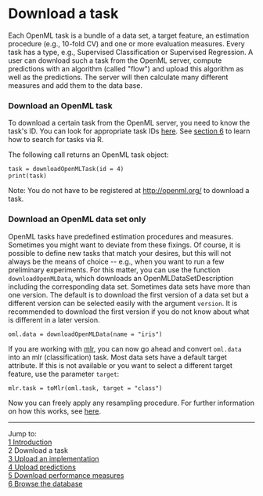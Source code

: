 Download a task
===============

Each OpenML task is a bundle of a data set, a target feature, an estimation procedure (e.g., 10-fold CV) and one or more evaluation measures. Every task has a type, e.g., Supervised Classification or Supervised Regression. A user can download such a task from the OpenML server, compute predictions with an algorithm (called "flow") and upload this algorithm as well as the predictions. The server will then calculate many different measures and add them to the data base.

### Download an OpenML task
To download a certain task from the OpenML server, you need to know the task's ID. You can look for appropriate task IDs [here](http://openml.org/search?q=&type=task). See [section 6](6-Browse-the-database.md) to learn how to search for tasks via R.

The following call returns an OpenML task object: 


```splus
task = downloadOpenMLTask(id = 4)
print(task)
```

Note: You do not have to be registered at http://openml.org/ to download a task. 

### Download an OpenML data set only
OpenML tasks have predefined estimation procedures and measures. Sometimes you might want to deviate from these fixings. Of course, it is possible to define new tasks that match your desires, but this will not always be the means of choice -- e.g., when you want to run a few preliminary experiments. For this matter, you can use the function `downloadOpenMLData`, which downloads an OpenMLDataSetDescription including the corresponding data set. Sometimes data sets have more than one version. The default is to download the first version of a data set but a different version can be selected easily with the argument `version`. It is recommended to download the first version if you do not know about what is different in a later version. 


```splus
oml.data = downloadOpenMLData(name = "iris")
```

If you are working with [mlr](https://github.com/berndbischl/mlr), you can now go ahead and convert `oml.data` into an mlr (classification) task. Most data sets have a default target attribute. If this is not available or you want to select a different target feature, use the parameter `target`:


```splus
mlr.task = toMlr(oml.task, target = "class")
```

Now you can freely apply any resampling procedure. For further information on how this works, see [here](http://berndbischl.github.io/mlr/man/makeResampleDesc.html).

----------------------------------------------------------------------------------------------------------------------
Jump to:    
[1 Introduction](1-Introduction.md)    
2 Download a task  
[3 Upload an implementation](3-Upload-an-implementation.md)  
[4 Upload predictions](4-Upload-predictions.md)  
[5 Download performance measures](5-Download-performance-measures.md)  
[6 Browse the database](6-Browse-the-database.md)
